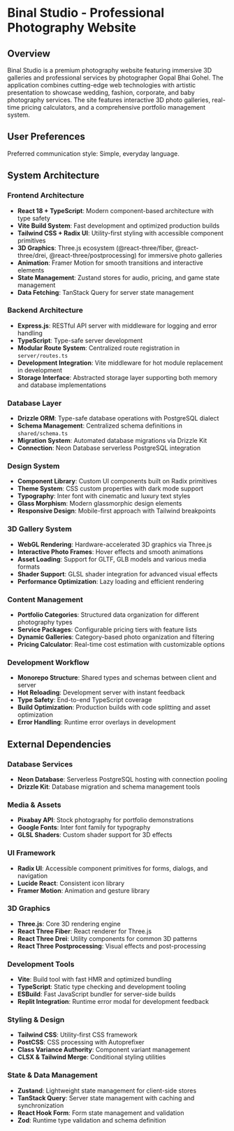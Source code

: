 # Binal Studio - Professional Photography Website

## Overview

Binal Studio is a premium photography website featuring immersive 3D galleries and professional services by photographer Gopal Bhai Gohel. The application combines cutting-edge web technologies with artistic presentation to showcase wedding, fashion, corporate, and baby photography services. The site features interactive 3D photo galleries, real-time pricing calculators, and a comprehensive portfolio management system.

## User Preferences

Preferred communication style: Simple, everyday language.

## System Architecture

### Frontend Architecture
- **React 18 + TypeScript**: Modern component-based architecture with type safety
- **Vite Build System**: Fast development and optimized production builds
- **Tailwind CSS + Radix UI**: Utility-first styling with accessible component primitives
- **3D Graphics**: Three.js ecosystem (@react-three/fiber, @react-three/drei, @react-three/postprocessing) for immersive photo galleries
- **Animation**: Framer Motion for smooth transitions and interactive elements
- **State Management**: Zustand stores for audio, pricing, and game state management
- **Data Fetching**: TanStack Query for server state management

### Backend Architecture
- **Express.js**: RESTful API server with middleware for logging and error handling
- **TypeScript**: Type-safe server development
- **Modular Route System**: Centralized route registration in `server/routes.ts`
- **Development Integration**: Vite middleware for hot module replacement in development
- **Storage Interface**: Abstracted storage layer supporting both memory and database implementations

### Database Layer
- **Drizzle ORM**: Type-safe database operations with PostgreSQL dialect
- **Schema Management**: Centralized schema definitions in `shared/schema.ts`
- **Migration System**: Automated database migrations via Drizzle Kit
- **Connection**: Neon Database serverless PostgreSQL integration

### Design System
- **Component Library**: Custom UI components built on Radix primitives
- **Theme System**: CSS custom properties with dark mode support
- **Typography**: Inter font with cinematic and luxury text styles
- **Glass Morphism**: Modern glassmorphic design elements
- **Responsive Design**: Mobile-first approach with Tailwind breakpoints

### 3D Gallery System
- **WebGL Rendering**: Hardware-accelerated 3D graphics via Three.js
- **Interactive Photo Frames**: Hover effects and smooth animations
- **Asset Loading**: Support for GLTF, GLB models and various media formats
- **Shader Support**: GLSL shader integration for advanced visual effects
- **Performance Optimization**: Lazy loading and efficient rendering

### Content Management
- **Portfolio Categories**: Structured data organization for different photography types
- **Service Packages**: Configurable pricing tiers with feature lists
- **Dynamic Galleries**: Category-based photo organization and filtering
- **Pricing Calculator**: Real-time cost estimation with customizable options

### Development Workflow
- **Monorepo Structure**: Shared types and schemas between client and server
- **Hot Reloading**: Development server with instant feedback
- **Type Safety**: End-to-end TypeScript coverage
- **Build Optimization**: Production builds with code splitting and asset optimization
- **Error Handling**: Runtime error overlays in development

## External Dependencies

### Database Services
- **Neon Database**: Serverless PostgreSQL hosting with connection pooling
- **Drizzle Kit**: Database migration and schema management tools

### Media & Assets
- **Pixabay API**: Stock photography for portfolio demonstrations
- **Google Fonts**: Inter font family for typography
- **GLSL Shaders**: Custom shader support for 3D effects

### UI Framework
- **Radix UI**: Accessible component primitives for forms, dialogs, and navigation
- **Lucide React**: Consistent icon library
- **Framer Motion**: Animation and gesture library

### 3D Graphics
- **Three.js**: Core 3D rendering engine
- **React Three Fiber**: React renderer for Three.js
- **React Three Drei**: Utility components for common 3D patterns
- **React Three Postprocessing**: Visual effects and post-processing

### Development Tools
- **Vite**: Build tool with fast HMR and optimized bundling
- **TypeScript**: Static type checking and development tooling
- **ESBuild**: Fast JavaScript bundler for server-side builds
- **Replit Integration**: Runtime error modal for development feedback

### Styling & Design
- **Tailwind CSS**: Utility-first CSS framework
- **PostCSS**: CSS processing with Autoprefixer
- **Class Variance Authority**: Component variant management
- **CLSX & Tailwind Merge**: Conditional styling utilities

### State & Data Management
- **Zustand**: Lightweight state management for client-side stores
- **TanStack Query**: Server state management with caching and synchronization
- **React Hook Form**: Form state management and validation
- **Zod**: Runtime type validation and schema definition